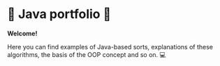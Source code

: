 # 👻 Java portfolio 👻
<p><b>Welcome!</b>

 Here you can find examples of Java-based sorts, explanations of these algorithms, the basis of the OOP concept and so on. 💻 